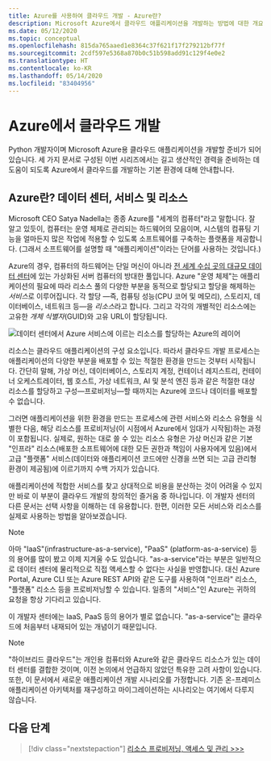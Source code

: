 ```yaml
---
title: Azure를 사용하여 클라우드 개발 - Azure란?
description: Microsoft Azure에서 클라우드 애플리케이션을 개발하는 방법에 대한 개요이며, 데이터 센터, 서비스 및 리소스의 관계부터 설명합니다.
ms.date: 05/12/2020
ms.topic: conceptual
ms.openlocfilehash: 815da765aaed1e8364c37f621f17f279212bf77f
ms.sourcegitcommit: 2cdf597e5368a870b0c51b598add91c129f4e0e2
ms.translationtype: HT
ms.contentlocale: ko-KR
ms.lasthandoff: 05/14/2020
ms.locfileid: "83404956"
---
```

# <a name="cloud-development-on-azure"></a>Azure에서 클라우드 개발

Python 개발자이며 Microsoft Azure용 클라우드 애플리케이션을 개발할 준비가 되어 있습니다. 세 가지 문서로 구성된 이번 시리즈에서는 길고 생산적인 경력을 준비하는 데 도움이 되도록 Azure에서 클라우드를 개발하는 기본 환경에 대해 안내합니다.

## <a name="what-is-azure-data-centers-services-and-resources"></a>Azure란? 데이터 센터, 서비스 및 리소스

Microsoft CEO Satya Nadella는 종종 Azure를 "세계의 컴퓨터"라고 말합니다. 잘 알고 있듯이, 컴퓨터는 운영 체제로 관리되는 하드웨어의 모음이며, 시스템의 컴퓨팅 기능을 얼마든지 많은 작업에 적용할 수 있도록 소프트웨어를 구축하는 플랫폼을 제공합니다. (그래서 소프트웨어를 설명할 때 "애플리케이션"이라는 단어를 사용하는 것입니다.)

Azure의 경우, 컴퓨터의 하드웨어는 단일 머신이 아니라 [전 세계 수십 곳의 대규모 데이터 센터](https://azure.microsoft.com/global-infrastructure/regions/)에 있는 가상화된 서버 컴퓨터의 방대한 풀입니다. Azure "운영 체제"는 애플리케이션의 필요에 따라 리소스 풀의 다양한 부분을 동적으로 할당되고 할당을 해제하는 *서비스*로 이루어집니다. 각 할당 &mdash;즉, 컴퓨팅 성능(CPU 코어 및 메모리), 스토리지, 데이터베이스, 네트워크 등&mdash;을 *리소스*라고 합니다. 그리고 각각의 개별적인 리소스에는 고유한 *개체 식별자*(GUID)와 고유 URL이 할당됩니다.

![데이터 센터에서 Azure 서비스에 이르는 리소스를 할당하는 Azure의 레이어](media/cloud-development/azure-layers.png)

리소스는 클라우드 애플리케이션의 구성 요소입니다. 따라서 클라우드 개발 프로세스는 애플리케이션의 다양한 부분을 배포할 수 있는 적절한 환경을 만드는 것부터 시작됩니다. 간단히 말해, 가상 머신, 데이터베이스, 스토리지 계정, 컨테이너 레지스트리, 컨테이너 오케스트레이터, 웹 호스트, 가상 네트워크, AI 및 분석 엔진 등과 같은 적절한 대상 리소스를 할당하고 구성&mdash;프로비저닝&mdash;할 때까지는 Azure에 코드나 데이터를 배포할 수 없습니다.

그러면 애플리케이션을 위한 환경을 만드는 프로세스에 관련 서비스와 리소스 유형을 식별한 다음, 해당 리소스를 프로비저닝(이 시점에서 Azure에서 임대가 시작됨)하는 과정이 포함됩니다. 실제로, 원하는 대로 쓸 수 있는 리소스 유형은 가상 머신과 같은 기본 "인프라" 리소스(배포한 소프트웨어에 대한 모든 권한과 책임이 사용자에게 있음)에서 고급 "플랫폼" 서비스(데이터와 애플리케이션 코드에만 신경을 쓰면 되는 고급 관리형 환경이 제공됨)에 이르기까지 수백 가지가 있습니다.

애플리케이션에 적합한 서비스를 찾고 상대적으로 비용을 분산하는 것이 어려울 수 있지만 바로 이 부분이 클라우드 개발의 창의적인 즐거움 중 하나입니다. 이 개발자 센터의 다른 문서는 선택 사항을 이해하는 데 유용합니다. 한편, 이러한 모든 서비스와 리소스를 실제로 사용하는 방법을 알아보겠습니다.

> [!NOTE]
> 아마 "IaaS"(infrastructure-as-a-service), "PaaS" (platform-as-a-service) 등의 용어를 많이 봤고 이제 지겨울 수도 있습니다. "as-a-service"라는 부분은 일반적으로 데이터 센터에 물리적으로 직접 액세스할 수 없다는 사실을 반영합니다. 대신 Azure Portal, Azure CLI 또는 Azure REST API와 같은 도구를 사용하여 "인프라" 리소스, "플랫폼" 리소스 등을 프로비저닝할 수 있습니다. 일종의 "서비스"인 Azure는 귀하의 요청을 항상 기다리고 있습니다.
>
> 이 개발자 센터에는 IaaS, PaaS 등의 용어가 별로 없습니다. "as-a-service"는 클라우드에 처음부터 내재되어 있는 개념이기 때문입니다.

> [!NOTE]
> "하이브리드 클라우드"는 개인용 컴퓨터와 Azure와 같은 클라우드 리소스가 있는 데이터 센터를 결합한 것이며, 이전 논의에서 언급하지 않았던 특유한 고려 사항이 있습니다. 또한, 이 문서에서 새로운 애플리케이션 개발 시나리오를 가정합니다. 기존 온-프레미스 애플리케이션 아키텍처를 재구성하고 마이그레이션하는 시나리오는 여기에서 다루지 않습니다.

## <a name="next-step"></a>다음 단계

> [!div class="nextstepaction"]
> [리소스 프로비저닝, 액세스 및 관리 >>>](cloud-development-provisioning.md)
